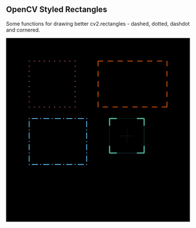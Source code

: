 ## OpenCV Styled Rectangles

Some functions for drawing better cv2.rectangles - dashed, dotted, dashdot and cornered.

![Boxes example](img_boxes.png)
